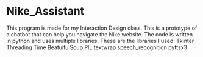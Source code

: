 # Nike_Assistant

This program is made for my Interaction Design class.
This is a prototype of a chatbot that can help you navigate the Nike website.
The code is written in python and uses multiple libraries.
These are the libraries I used:
Tkinter
Threading
Time
BeatuifulSoup
PIL
textwrap
speech_recognition
pyttsx3
